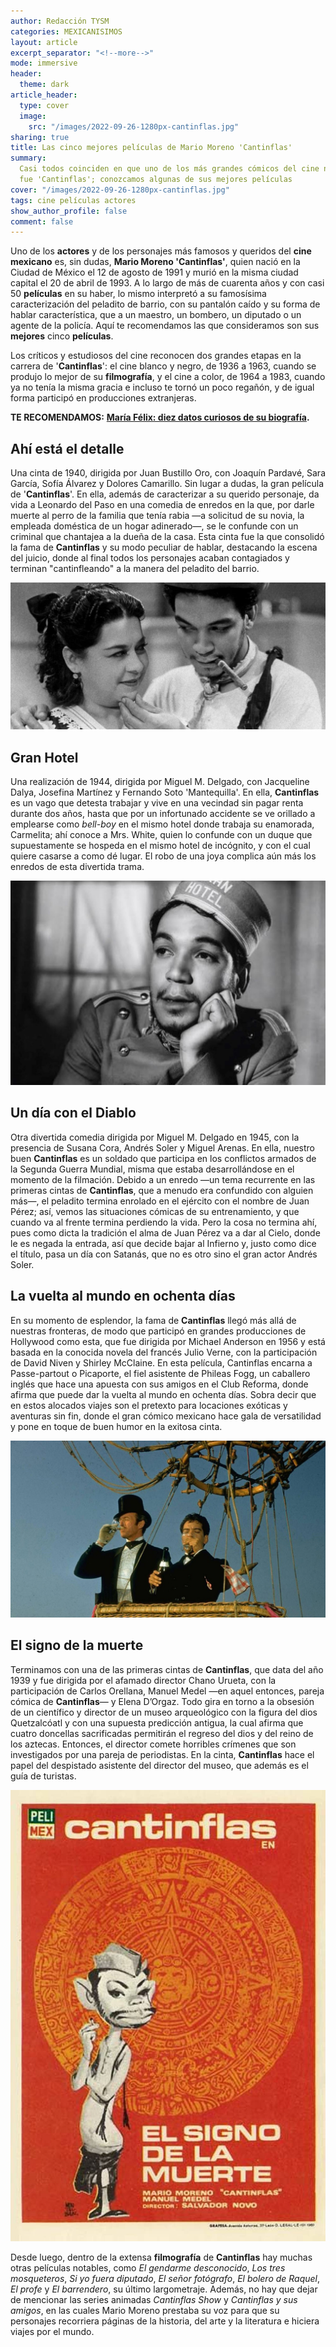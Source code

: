 ```yaml
---
author: Redacción TYSM
categories: MEXICANISIMOS
layout: article
excerpt_separator: "<!--more-->"
mode: immersive
header:
  theme: dark
article_header:
  type: cover
  image:
    src: "/images/2022-09-26-1280px-cantinflas.jpg"
sharing: true
title: Las cinco mejores películas de Mario Moreno 'Cantinflas'
summary:
  Casi todos coinciden en que uno de los más grandes cómicos del cine nacional
  fue 'Cantinflas'; conozcamos algunas de sus mejores películas
cover: "/images/2022-09-26-1280px-cantinflas.jpg"
tags: cine películas actores
show_author_profile: false
comment: false
---
```


Uno de los **actores** y de los personajes más famosos y queridos del **cine mexicano** es, sin dudas, **Mario Moreno 'Cantinflas'**, quien nació en la Ciudad de México el 12 de agosto de 1991 y murió en la misma ciudad capital el 20 de abril de 1993. A lo largo de más de cuarenta años y con casi 50 **películas** en su haber, lo mismo interpretó a su famosísima caracterización del peladito de barrio, con su pantalón caído y su forma de hablar característica, que a un maestro, un bombero, un diputado o un agente de la policía. Aquí te recomendamos las que consideramos son sus **mejores** cinco **películas**.

Los críticos y estudiosos del cine reconocen dos grandes etapas en la carrera de '**Cantinflas**': el cine blanco y negro, de 1936 a 1963, cuando se produjo lo mejor de su **filmografía**, y el cine a color, de 1964 a 1983, cuando ya no tenía la misma gracia e incluso te tornó un poco regañón, y de igual forma participó en producciones extranjeras.

**TE RECOMENDAMOS:** [**María Félix: diez datos curiosos de su biografía**](https://blog.tonoysumariachi.com/mexicanisimos/2022/04/21/maria-felix-diez-datos-curiosos-de-su-biografia.html)**.**

## Ahí está el detalle

Una cinta de 1940, dirigida por Juan Bustillo Oro, con Joaquín Pardavé, Sara García, Sofía Álvarez y Dolores Camarillo. Sin lugar a dudas, la gran película de '**Cantinflas**'. En ella, además de caracterizar a su querido personaje, da vida a Leonardo del Paso en una comedia de enredos en la que, por darle muerte al perro de la familia que tenía rabia —a solicitud de su novia, la empleada doméstica de un hogar adinerado—, se le confunde con un criminal que chantajea a la dueña de la casa. Esta cinta fue la que consolidó la fama de **Cantinflas** y su modo peculiar de hablar, destacando la escena del juicio, donde al final todos los personajes acaban contagiados y terminan "cantinfleando" a la manera del peladito del barrio.

![](/images/2022-09-26-cantinflas_ahi-esta.jpg)

## Gran Hotel

Una realización de 1944, dirigida por Miguel M. Delgado, con Jacqueline Dalya, Josefina Martínez y Fernando Soto 'Mantequilla'. En ella, **Cantinflas** es un vago que detesta trabajar y vive en una vecindad sin pagar renta durante dos años, hasta que por un infortunado accidente se ve orillado a emplearse como _bell-boy_ en el mismo hotel donde trabaja su enamorada, Carmelita; ahí conoce a Mrs. White, quien lo confunde con un duque que supuestamente se hospeda en el mismo hotel de incógnito, y con el cual quiere casarse a como dé lugar. El robo de una joya complica aún más los enredos de esta divertida trama.

![](/images/2022-09-26-cantinflas_granhotel.jpeg)

## Un día con el Diablo

Otra divertida comedia dirigida por Miguel M. Delgado en 1945, con la presencia de Susana Cora, Andrés Soler y Miguel Arenas. En ella, nuestro buen **Cantinflas** es un soldado que participa en los conflictos armados de la Segunda Guerra Mundial, misma que estaba desarrollándose en el momento de la filmación. Debido a un enredo —un tema recurrente en las primeras cintas de **Cantinflas**, que a menudo era confundido con alguien más—, el peladito termina enrolado en el ejército con el nombre de Juan Pérez; así, vemos las situaciones cómicas de su entrenamiento, y que cuando va al frente termina perdiendo la vida. Pero la cosa no termina ahí, pues como dicta la tradición el alma de Juan Pérez va a dar al Cielo, donde le es negada la entrada, así que decide bajar al Infierno y, justo como dice el título, pasa un día con Satanás, que no es otro sino el gran actor Andrés Soler.

## La vuelta al mundo en ochenta días

En su momento de esplendor, la fama de **Cantinflas** llegó más allá de nuestras fronteras, de modo que participó en grandes producciones de Hollywood como esta, que fue dirigida por Michael Anderson en 1956 y está basada en la conocida novela del francés Julio Verne, con la participación de David Niven y Shirley McClaine. En esta película, Cantinflas encarna a Passe-partout o Picaporte, el fiel asistente de Phileas Fogg, un caballero inglés que hace una apuesta con sus amigos en el Club Reforma, donde afirma que puede dar la vuelta al mundo en ochenta días. Sobra decir que en estos alocados viajes son el pretexto para locaciones exóticas y aventuras sin fin, donde el gran cómico mexicano hace gala de versatilidad y pone en toque de buen humor en la exitosa cinta.

![](/images/2022-09-26-cantinflas_80dias.jpeg)

## El signo de la muerte

Terminamos con una de las primeras cintas de **Cantinflas**, que data del año 1939 y fue dirigida por el afamado director Chano Urueta, con la participación de Carlos Orellana, Manuel Medel —en aquel entonces, pareja cómica de **Cantinflas**— y Elena D’Orgaz. Todo gira en torno a la obsesión de un científico y director de un museo arqueológico con la figura del dios Quetzalcóatl y con una supuesta predicción antigua, la cual afirma que cuatro doncellas sacrificadas permitirán el regreso del dios y del reino de los aztecas. Entonces, el director comete horribles crímenes que son investigados por una pareja de periodistas. En la cinta, **Cantinflas** hace el papel del despistado asistente del director del museo, que además es el guía de turistas.

![](/images/2022-09-26-cantinflas_signo.jpg)

Desde luego, dentro de la extensa **filmografía** de **Cantinflas** hay muchas otras películas notables, como _El gendarme desconocido_, _Los tres mosqueteros_, _Si yo fuera diputado_, _El señor fotógrafo_, _El bolero de Raquel_, _El profe_ y _El barrendero_, su último largometraje. Además, no hay que dejar de mencionar las series animadas _Cantinflas Show_ y _Cantinflas y sus amigos_, en las cuales Mario Moreno prestaba su voz para que su personajes recorriera páginas de la historia, del arte y la literatura e hiciera viajes por el mundo.
